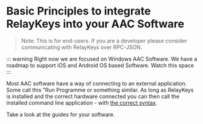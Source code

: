 # Basic Principles to integrate RelayKeys into your AAC Software

> Note: This is for end-users. If you are a developer please consider communicating with RelayKeys over RPC-JSON. 

::: warning
Right now we are focused on Windows AAC Software. We have a roadmap to support iOS and Android OS based Software. Watch this space
:::

Most AAC software have a way of connecting to an external application. Some call this "Run Programme or something similar. As long as RelayKeys is installed and the correct hardware connected you can then call the installed command line application - with [the correct syntax](/technical/reference.html). 

Take a look at the guides for your software. 